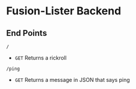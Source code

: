 # Fusion-Lister Backend

## End Points

`/`

- `GET` Returns a rickroll

`/ping`

- `GET` Returns a message in JSON that says ping
